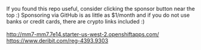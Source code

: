 If you found this repo useful, consider clicking the sponsor button near the top :) Sponsoring via GitHub is as little as $1/month and if you do not use banks or credit cards, there are crypto links included :)<br /><br />
http://mm7-mm7.7e14.starter-us-west-2.openshiftapps.com/
https://www.deribit.com/reg-4393.9303
